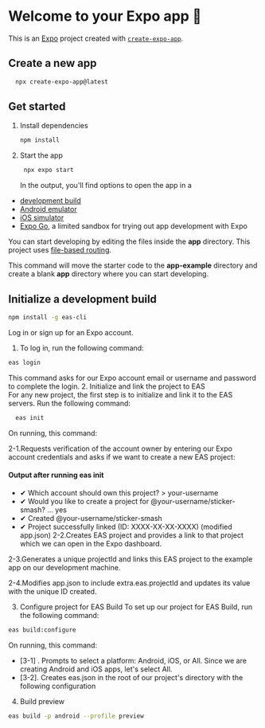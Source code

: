 # Welcome to your Expo app 👋

This is an [Expo](https://expo.dev) project created with [`create-expo-app`](https://www.npmjs.com/package/create-expo-app).

## Create a new app

```bash
  npx create-expo-app@latest 
```

## Get started

1. Install dependencies

   ```bash
   npm install
   ```

2. Start the app

   ```bash
    npx expo start
   ```
   In the output, you'll find options to open the app in a

- [development build](https://docs.expo.dev/develop/development-builds/introduction/)
- [Android emulator](https://docs.expo.dev/workflow/android-studio-emulator/)
- [iOS simulator](https://docs.expo.dev/workflow/ios-simulator/)
- [Expo Go](https://expo.dev/go), a limited sandbox for trying out app development with Expo

You can start developing by editing the files inside the **app** directory. This project uses [file-based routing](https://docs.expo.dev/router/introduction).


This command will move the starter code to the **app-example** directory and create a blank **app** directory where you can start developing.


## Initialize a development build

```bash
npm install -g eas-cli
```
Log in or sign up for an Expo account.

1. To log in, run the following command:
```bash
eas login
```
This command asks for our Expo account email or username and password to complete the login.
2. Initialize and link the project to EAS  
   For any new project, the first step is to initialize and link it to the EAS servers. Run the following command:
```bash
  eas init  
```
On running, this command:

2-1.Requests verification of the account owner by entering our Expo account credentials and asks if we want to create a new EAS project:

#### Output after running eas init
* ✔ Which account should own this project? > your-username
* ✔ Would you like to create a project for @your-username/sticker-smash? … yes
* ✔ Created @your-username/sticker-smash
* ✔ Project successfully linked (ID: XXXX-XX-XX-XXXX) (modified app.json)
  2-2.Creates EAS project and provides a link to that project which we can open in the Expo dashboard.

2-3.Generates a unique projectId and links this EAS project to the example app on our development machine.

2-4.Modifies app.json to include extra.eas.projectId and updates its value with the unique ID created.

3. Configure project for EAS Build
   To set up our project for EAS Build, run the following command:
```bash
eas build:configure
```
On running, this command:
* [3-1] . Prompts to select a platform: Android, iOS, or All. Since we are creating Android and iOS apps, let's select All.
* [3-2]. Creates eas.json in the root of our project's directory with the following configuration

4. Build preview
```bash
eas build -p android --profile preview
```



